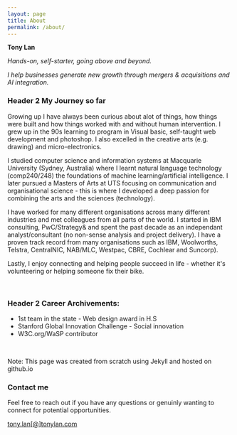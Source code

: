 ```yaml
---
layout: page
title: About
permalink: /about/
---
```


**Tony Lan**

_Hands-on, self-starter, going above and beyond._

_I help businesses generate new growth through mergers & acquisitions and AI integration._

### Header 2 My Journey so far


Growing up I have always been curious about alot of things, how things were built and how things worked with and without human intervention. I grew up in the 90s learning to program in Visual basic, self-taught web development and photoshop. I also excelled in the creative arts (e.g. drawing) and micro-electronics.

I studied computer science and information systems at Macquarie University (Sydney, Australia) where I learnt natural language technology (comp240/248) the foundations of machine learning/artificial intelligence. I later pursued a Masters of Arts at UTS focusing on communication and organisational science - this is where I developed a deep passion for combining the arts and the sciences (technology).

I have worked for many different organisations across many different industries and met colleagues from all parts of the world. I started in IBM consulting, PwC/Strategy& and spent the past decade as an independant analyst/consultant (no non-sense analysis and project delivery). I have a proven track record from many organisations such as IBM, Woolworths, Telstra, CentralNIC, NAB/MLC, Westpac, CBRE, Cochlear and Suncorp).

Lastly, I enjoy connecting and helping people succeed in life - whether it's volunteering or helping someone fix their bike. 

<br>

### Header 2 Career Archivements:
* 1st team in the state - Web design award in H.S
* Stanford Global Innovation Challenge - Social innovation
* W3C.org/WaSP contributor

<br>

Note: This page was created from scratch using Jekyll and hosted on github.io

### Contact me
Feel free to reach out if you have any questions or genuinly wanting to connect for potential opportunities.

[tony.lan[@]tonylan.com](mailto:tony.lan@tonylan.com)
